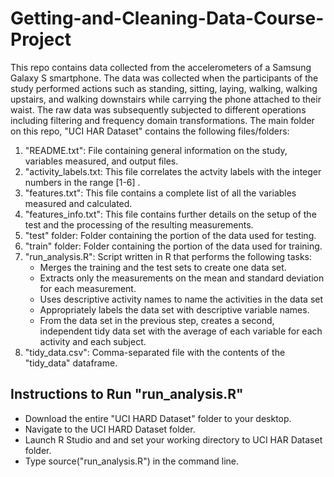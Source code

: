 # Getting-and-Cleaning-Data-Course-Project

This repo contains data collected from the accelerometers of a Samsung Galaxy S smartphone. The data was collected when the 
participants of the study performed actions such as standing, sitting, laying, walking, walking upstairs, and walking downstairs while
carrying the phone attached to their waist. The raw data was subsequently subjected to different operations including filtering 
and frequency domain transformations. 
The main folder on this repo, "UCI HAR Dataset" contains the following files/folders:
  1. "README.txt": File containing general information on the study, variables measured, and output files.
  2. "activity_labels.txt: This file correlates the actvity labels with the integer numbers in the range [1-6] .
  3. "features.txt": This file contains a complete list of all the variables measured and calculated.
  4. "features_info.txt": This file contains further details on the setup of the test and the processing of the resulting 
  measurements.
  5. "test" folder: Folder containing the portion of the data used for testing.
  6. "train" folder: Folder containing the portion of the data used for training.
  7. "run_analysis.R": Script written in R that performs the following tasks:
      - Merges the training and the test sets to create one data set.
      - Extracts only the measurements on the mean and standard deviation for each measurement.
      - Uses descriptive activity names to name the activities in the data set
      - Appropriately labels the data set with descriptive variable names.
      - From the data set in the previous step, creates a second, independent tidy data set with the average of each variable for each activity and each subject.
  8. "tidy_data.csv": Comma-separated file with the contents of the "tidy_data" dataframe. 

## Instructions to Run "run_analysis.R"

- Download the entire "UCI HARD Dataset" folder to your desktop.
- Navigate to the UCI HARD Dataset folder.
- Launch R Studio and and set your working directory to UCI HAR Dataset folder.
- Type source("run_analysis.R") in the command line. 
